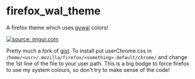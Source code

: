 # firefox_wal_theme
A firefox theme which uses [pywal](https://github.com/dylanaraps/pywal) colors!

<a href="https://i.imgur.com/v7mDK1lg.png"><img src="https://i.imgur.com/v7mDK1lg.png" title="source: imgur.com" /></a>

Pretty much a fork of [gist](https://github.com/draggehn/FirefoxCSS/blob/master/userChrome.css).
To install put userChrome.css in `/home/<usr>/.mozilla/firefox/<something>.default/chrome/` and change the 1st line of the file to your user path. This is a big bodge to force firefox to use my system colours, so don't try to make sense of the code!
